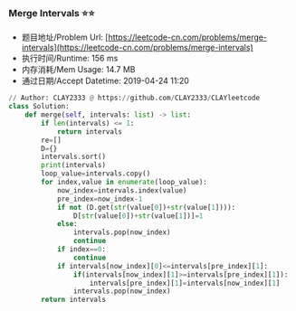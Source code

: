 
### Merge Intervals :star::star:
- 题目地址/Problem Url: [https://leetcode-cn.com/problems/merge-intervals](https://leetcode-cn.com/problems/merge-intervals)
- 执行时间/Runtime: 156 ms 
- 内存消耗/Mem Usage: 14.7 MB
- 通过日期/Accept Datetime: 2019-04-24 11:20
```python
// Author: CLAY2333 @ https://github.com/CLAY2333/CLAYleetcode
class Solution:
    def merge(self, intervals: list) -> list:
        if len(intervals) <= 1:
            return intervals
        re=[]
        D={}
        intervals.sort()
        print(intervals)
        loop_value=intervals.copy()
        for index,value in enumerate(loop_value):
            now_index=intervals.index(value)
            pre_index=now_index-1
            if not (D.get(str(value[0])+str(value[1]))):
                D[str(value[0])+str(value[1])]=1
            else:
                intervals.pop(now_index)
                continue
            if index==0:
                continue
            if intervals[now_index][0]<=intervals[pre_index][1]:
                if(intervals[now_index][1]>=intervals[pre_index][1]):
                    intervals[pre_index][1]=intervals[now_index][1]
                intervals.pop(now_index)
        return intervals

```
